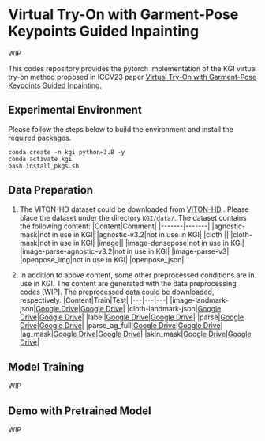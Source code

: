 # Virtual Try-On with Garment-Pose Keypoints Guided Inpainting

WIP

This codes repository provides the pytorch implementation of the KGI virtual try-on method proposed in ICCV23 paper [Virtual Try-On with Garment-Pose Keypoints Guided Inpainting.](https://openaccess.thecvf.com/content/ICCV2023/papers/Li_Virtual_Try-On_with_Pose-Garment_Keypoints_Guided_Inpainting_ICCV_2023_paper.pdf)

## Experimental Environment 
Please follow the steps below to build the environment and install the required packages.
```
conda create -n kgi python=3.8 -y
conda activate kgi
bash install_pkgs.sh
```

## Data Preparation
1. The VITON-HD dataset could be downloaded from [VITON-HD](https://www.dropbox.com/s/10bfat0kg4si1bu/zalando-hd-resized.zip?dl=0) . Please place the dataset under the directory `KGI/data/`. The dataset contains the following content:
   |Content|Comment|
   |-------|-------|
   |agnostic-mask|not in use in KGI|
   |agnostic-v3.2|not in use in KGI|
   |cloth ||
   |cloth-mask|not in use in KGI|
   |image||
   |image-densepose|not in use in KGI|
   |image-parse-agnostic-v3.2|not in use in KGI|
   |image-parse-v3|
   |openpose_img|not in use in KGI|
   |openpose_json|
   
2. In addition to above content, some other preprocessed conditions are in use in KGI. The content are generated with the data preprocessing codes [WIP]. The preprocessed data could be downloaded, respectively.
   |Content|Train|Test|
   |---|---|---|
   |image-landmark-json|[Google Drive](https://drive.google.com/file/d/1G02Vo93laqDcPAD2_AUufoa_IOWKOerK/view?usp=drive_link)|[Google Drive](https://drive.google.com/file/d/1y1GTxQGTL57lvFXDko3pZgDd6Ag3ER3O/view?usp=drive_link)|
   |cloth-landmark-json|[Google Drive](https://drive.google.com/file/d/1QgEBXEm-md6nus0jAV7IXGU1KjHNqX4o/view?usp=drive_link)|[Google Drive](https://drive.google.com/file/d/1TCv4BzzjwrnLnfJrw_3MSnzzMKyr0dV4/view?usp=drive_link)|
   |label|[Google Drive](https://drive.google.com/file/d/1lhOOET1yREmvTyMjQRzEkWRuIw8zcYIG/view?usp=drive_link)|[Google Drive](https://drive.google.com/file/d/1SKTF9EztKlb3NXl0VhcoKjbU6ILUq1J8/view?usp=drive_link)|
   |parse|[Google Drive](https://drive.google.com/file/d/1kzRjJSFtDouCdOcXK762firAKJHf4Mb-/view?usp=drive_link)|[Google Drive](https://drive.google.com/file/d/1ponGgA-dVg2z71ebFA4W-1ndGsqV2Xwl/view?usp=drive_link)|
   |parse_ag_full|[Google Drive](https://drive.google.com/file/d/1zXYHM9MmwEDi9zAeqLBXWh_xZK18-Wvj/view?usp=drive_link)|[Google Drive](https://drive.google.com/file/d/1DgtU6TQJC7hPMu6kC8R4NsjH4Bb2kU9j/view?usp=drive_link)|
   |ag_mask|[Google Drive](https://drive.google.com/file/d/1m-d6_YkhLV6Xjg06yBGVVCQ3COFxmrLv/view?usp=drive_link)|[Google Drive](https://drive.google.com/file/d/1KLW2XERt5BlEcnbjzJ-tVFzfTO3oNgN-/view?usp=drive_link)|
   |skin_mask|[Google Drive](https://drive.google.com/file/d/1wSD4VH-auZaNIbY87whR5gLB6l-MF20d/view?usp=drive_link)|[Google Drive](https://drive.google.com/file/d/1E09kBvCNVZdXxLg0Dx7SNM4PlKWkzkGs/view?usp=drive_link)|
   
   
## Model Training
WIP
## Demo with Pretrained Model
WIP
